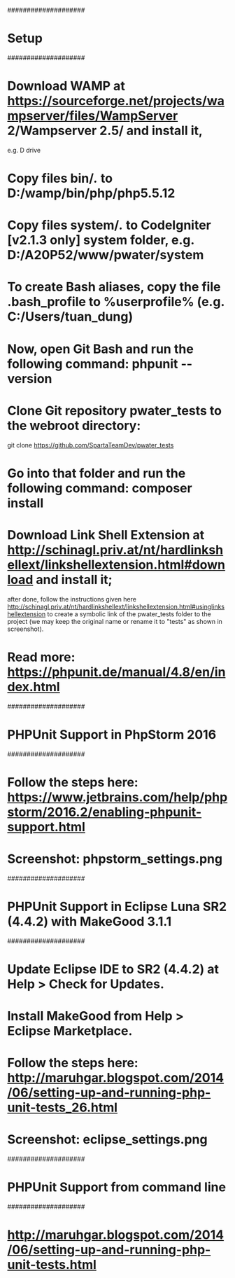 ####################
# Setup
####################

# Download WAMP at https://sourceforge.net/projects/wampserver/files/WampServer 2/Wampserver 2.5/ and install it,
  e.g. D drive
# Copy files bin/*.* to D:/wamp/bin/php/php5.5.12
# Copy files system/*.* to CodeIgniter [v2.1.3 only] system folder, e.g. D:/A20P52/www/pwater/system
# To create Bash aliases, copy the file .bash_profile to %userprofile% (e.g. C:/Users/tuan_dung)
# Now, open Git Bash and run the following command: phpunit --version

# Clone Git repository pwater_tests to the webroot directory:
  git clone https://github.com/SpartaTeamDev/pwater_tests
# Go into that folder and run the following command: composer install
# Download Link Shell Extension at http://schinagl.priv.at/nt/hardlinkshellext/linkshellextension.html#download and install it;
  after done, follow the instructions given here http://schinagl.priv.at/nt/hardlinkshellext/linkshellextension.html#usinglinkshellextension
  to create a symbolic link of the pwater_tests folder to the project
  (we may keep the original name or rename it to "tests" as shown in screenshot).

# Read more: https://phpunit.de/manual/4.8/en/index.html

####################
# PHPUnit Support in PhpStorm 2016
####################

# Follow the steps here: https://www.jetbrains.com/help/phpstorm/2016.2/enabling-phpunit-support.html
# Screenshot: phpstorm_settings.png

####################
# PHPUnit Support in Eclipse Luna SR2 (4.4.2) with MakeGood 3.1.1
####################

# Update Eclipse IDE to SR2 (4.4.2) at Help > Check for Updates.
# Install MakeGood from Help > Eclipse Marketplace.
# Follow the steps here: http://maruhgar.blogspot.com/2014/06/setting-up-and-running-php-unit-tests_26.html
# Screenshot: eclipse_settings.png

####################
# PHPUnit Support from command line
####################

# http://maruhgar.blogspot.com/2014/06/setting-up-and-running-php-unit-tests.html